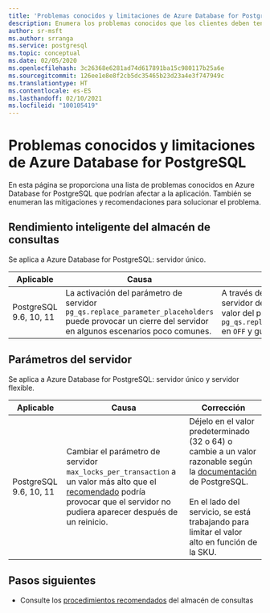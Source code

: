 ```yaml
---
title: 'Problemas conocidos y limitaciones de Azure Database for PostgreSQL: servidor único y servidor flexible (versión preliminar)'
description: Enumera los problemas conocidos que los clientes deben tener en cuenta.
author: sr-msft
ms.author: srranga
ms.service: postgresql
ms.topic: conceptual
ms.date: 02/05/2020
ms.openlocfilehash: 3c26368e6281ad74d617891ba15c980117b25a6e
ms.sourcegitcommit: 126ee1e8e8f2cb5dc35465b23d23a4e3f747949c
ms.translationtype: HT
ms.contentlocale: es-ES
ms.lasthandoff: 02/10/2021
ms.locfileid: "100105419"
---
```

# <a name="azure-database-for-postgresql---known-issues-and-limitations"></a>Problemas conocidos y limitaciones de Azure Database for PostgreSQL

En esta página se proporciona una lista de problemas conocidos en Azure Database for PostgreSQL que podrían afectar a la aplicación. También se enumeran las mitigaciones y recomendaciones para solucionar el problema.

## <a name="intelligent-performance---query-store"></a>Rendimiento inteligente del almacén de consultas

Se aplica a Azure Database for PostgreSQL: servidor único.

| Aplicable | Causa | Corrección|
| ----- | ------ | ---- | 
| PostgreSQL 9.6, 10, 11 | La activación del parámetro de servidor `pg_qs.replace_parameter_placeholders` puede provocar un cierre del servidor en algunos escenarios poco comunes. | A través de la sección Parámetros del servidor de Azure Portal, convierta el valor del parámetro `pg_qs.replace_parameter_placeholders` en `OFF` y guárdelo.   | 

## <a name="server-parameters"></a>Parámetros del servidor

Se aplica a Azure Database for PostgreSQL: servidor único y servidor flexible.

| Aplicable | Causa | Corrección| 
| ----- | ------ | ---- | 
| PostgreSQL 9.6, 10, 11 | Cambiar el parámetro de servidor `max_locks_per_transaction` a un valor más alto que el [recomendado](https://www.postgresql.org/docs/11/kernel-resources.html) podría provocar que el servidor no pudiera aparecer después de un reinicio. | Déjelo en el valor predeterminado (32 o 64) o cambie a un valor razonable según la [documentación](https://www.postgresql.org/docs/11/kernel-resources.html) de PostgreSQL. <br> <br> En el lado del servicio, se está trabajando para limitar el valor alto en función de la SKU.  | 

## <a name="next-steps"></a>Pasos siguientes
- Consulte los [procedimientos recomendados](./concepts-query-store-best-practices.md) del almacén de consultas
